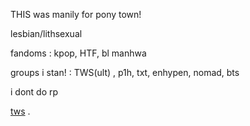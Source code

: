 THIS was manily for pony town! 

lesbian/lithsexual

fandoms : kpop, HTF, bl manhwa 

groups i stan! : TWS(ult) , p1h, txt, enhypen, nomad, bts

i dont do rp 

[tws](https://lnk.to/tws_pledis) .
